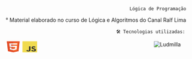                                                   Lógica de Programação


° Material elaborado no curso de Lógica e Algoritmos do Canal Ralf Lima

                                             🛠 Tecnologias utilizadas:

<img align="center" alt="Ludmilla-Html5" height="30" width="40" src="https://github.com/devicons/devicon/blob/master/icons/html5/html5-original.svg">
<img align="center" alt="Ludmilla-JS" height="30" width="40" src="https://github.com/devicons/devicon/blob/master/icons/javascript/javascript-original.svg">

<img align="right" alt="Ludmilla" height="100" width="110" src="https://user-images.githubusercontent.com/85947891/128520482-4d702948-9e93-47d1-b9ee-558eeabd748b.png">
</div>
 
